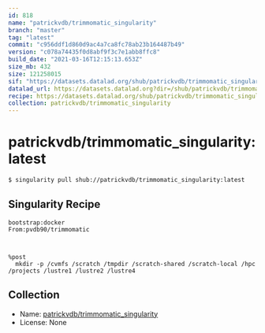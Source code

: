 ```yaml
---
id: 818
name: "patrickvdb/trimmomatic_singularity"
branch: "master"
tag: "latest"
commit: "c956ddf1d860d9ac4a7ca8fc78ab23b164487b49"
version: "c078a74435f0d8abf9f3c7e1abb8ffc8"
build_date: "2021-03-16T12:15:13.653Z"
size_mb: 432
size: 121258015
sif: "https://datasets.datalad.org/shub/patrickvdb/trimmomatic_singularity/latest/2021-03-16-c956ddf1-c078a744/c078a74435f0d8abf9f3c7e1abb8ffc8.simg"
datalad_url: https://datasets.datalad.org?dir=/shub/patrickvdb/trimmomatic_singularity/latest/2021-03-16-c956ddf1-c078a744/
recipe: https://datasets.datalad.org/shub/patrickvdb/trimmomatic_singularity/latest/2021-03-16-c956ddf1-c078a744/Singularity
collection: patrickvdb/trimmomatic_singularity
---
```


# patrickvdb/trimmomatic_singularity:latest

```bash
$ singularity pull shub://patrickvdb/trimmomatic_singularity:latest
```

## Singularity Recipe

```singularity
bootstrap:docker
From:pvdb90/trimmomatic



%post
  mkdir -p /cvmfs /scratch /tmpdir /scratch-shared /scratch-local /hpc /projects /lustre1 /lustre2 /lustre4
```

## Collection

 - Name: [patrickvdb/trimmomatic_singularity](https://github.com/patrickvdb/trimmomatic_singularity)
 - License: None

